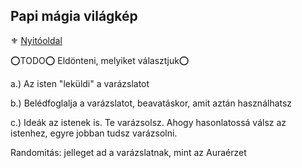 ## Papi mágia világkép

⚜️ [Nyitóoldal](start.md)


⭕TODO⭕ Eldönteni, melyiket választjuk⭕

a.) Az isten "leküldi" a varázslatot

b.) Belédfoglalja a varázslatot, beavatáskor, amit aztán használhatsz

c.) Ideák az istenek is. Te varázsolsz. Ahogy hasonlatossá válsz az istenhez, egyre jobban tudsz varázsolni.

Randomitás: jelleget ad a varázslatnak, mint az Auraérzet

